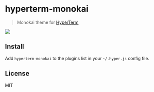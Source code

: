 # hyperterm-monokai

> Monokai theme for [HyperTerm](https://hyper.is/)

![](screenshot.png)

## Install

Add `hyperterm-monokai` to the plugins list in your `~/.hyper.js` config file.

## License

MIT
